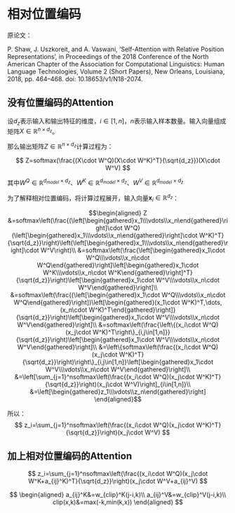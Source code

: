 # 相对位置编码

原论文：

P. Shaw, J. Uszkoreit, and A. Vaswani, ‘Self-Attention with Relative Position Representations’, in Proceedings of the 2018 Conference of the North American Chapter of the Association for Computational Linguistics: Human Language Technologies, Volume 2 (Short Papers), New Orleans, Louisiana, 2018, pp. 464–468. doi: 10.18653/v1/N18-2074.

## 没有位置编码的Attention

设$d_z$表示输入和输出特征的维度，$i\in[1,n]$，$n$表示输入样本数量。输入向量组成矩阵$X\in\mathbb R^{n\times d_z}$。

那么输出矩阵$Z\in\mathbb R^{n\times d_z}$计算过程为：

$$
Z=softmax(\frac{(X\cdot W^Q)(X\cdot W^K)^T}{\sqrt{d_z}})(X\cdot W^V)
$$

其中$W^Q\in\mathbb R^{d_{model}\times d_z}$、$W^K\in\mathbb R^{d_{model}\times d_z}$、$W^V\in\mathbb R^{d_{model}\times d_z}$

为了解释相对位置编码，将计算过程展开，输入向量$\bm x_i\in\mathbb R^{d_z}$：

$$\begin{aligned}
Z
&=softmax\left(\frac{(\left[\begin{gathered}x_1\\\vdots\\x_n\end{gathered}\right]\cdot W^Q)(\left[\begin{gathered}x_1\\\vdots\\x_n\end{gathered}\right]\cdot W^K)^T}{\sqrt{d_z}}\right)\left(\left[\begin{gathered}x_1\\\vdots\\x_n\end{gathered}\right]\cdot W^V\right)\\
&=softmax\left(\frac{\left[\begin{gathered}x_1\cdot W^Q\\\vdots\\x_n\cdot W^Q\end{gathered}\right]\left[\begin{gathered}x_1\cdot W^K\\\vdots\\x_n\cdot W^K\end{gathered}\right]^T}{\sqrt{d_z}}\right)\left[\begin{gathered}x_1\cdot W^V\\\vdots\\x_n\cdot W^V\end{gathered}\right]\\
&=softmax\left(\frac{(\left[\begin{gathered}x_1\cdot W^Q\\\vdots\\x_n\cdot W^Q\end{gathered}\right])\left[\begin{gathered}(x_1\cdot W^K)^T,\dots,(x_n\cdot W^K)^T\end{gathered}\right]}{\sqrt{d_z}}\right)\left[\begin{gathered}x_1\cdot W^V\\\vdots\\x_n\cdot W^V\end{gathered}\right]\\
&=softmax\left(\frac{\left\{(x_i\cdot W^Q)(x_j\cdot W^K)^T\right\}_{i,j\in[1,n]}}{\sqrt{d_z}}\right)\left[\begin{gathered}x_1\cdot W^V\\\vdots\\x_n\cdot W^V\end{gathered}\right]\\
&=\left\{softmax\left(\frac{(x_i\cdot W^Q)(x_j\cdot W^K)^T}{\sqrt{d_z}}\right)\right\}_{i,j\in[1,n]}\left[\begin{gathered}x_1\cdot W^V\\\vdots\\x_n\cdot W^V\end{gathered}\right]\\
&=\left[\sum_{j=1}^nsoftmax\left(\frac{(x_i\cdot W^Q)(x_j\cdot W^K)^T}{\sqrt{d_z}}\right)(x_j\cdot W^V)\right]_{i\in[1,n]}\\
&=\left[\begin{gathered}z_1\\\vdots\\z_n\end{gathered}\right]
\end{aligned}$$

所以：
$$
z_i=\sum_{j=1}^nsoftmax\left(\frac{(x_i\cdot W^Q)(x_j\cdot W^K)^T}{\sqrt{d_z}}\right)(x_j\cdot W^V)
$$

## 加上相对位置编码的Attention

$$
z_i=\sum_{j=1}^nsoftmax\left(\frac{(x_i\cdot W^Q)(x_j\cdot W^K+a_{ij}^K)^T}{\sqrt{d_z}}\right)(x_j\cdot W^V+a_{ij}^V)
$$

$$
\begin{aligned}
a_{ij}^K&=w_{clip}^K(j-i,k)\\
a_{ij}^V&=w_{clip}^V(j-i,k)\\
clip(x,k)&=max(-k,min(k,x))
\end{aligned}
$$
